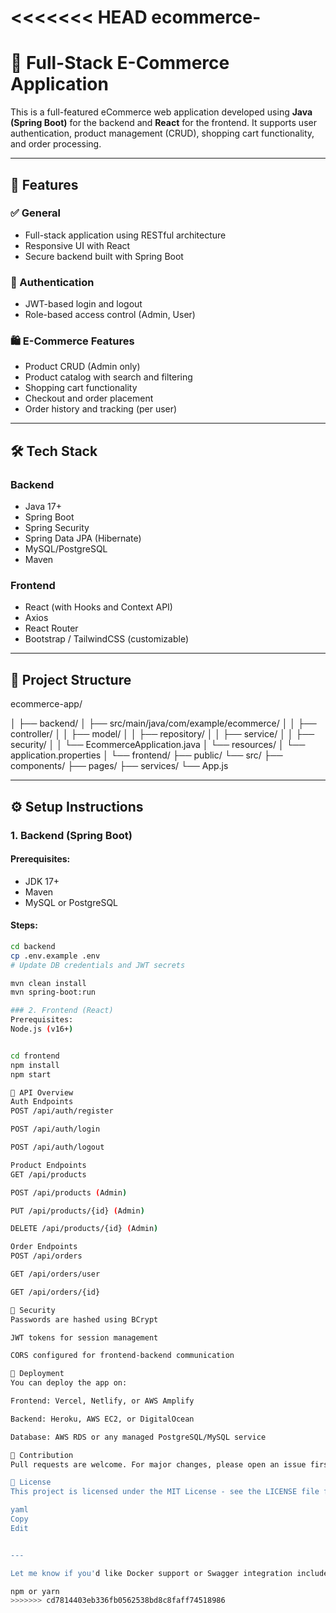 <<<<<<< HEAD
 ecommerce-
=======
# 🛒 Full-Stack E-Commerce Application

This is a full-featured eCommerce web application developed using **Java (Spring Boot)** for the backend and **React** for the frontend. It supports user authentication, product management (CRUD), shopping cart functionality, and order processing.

---

## 📌 Features

### ✅ General
- Full-stack application using RESTful architecture
- Responsive UI with React
- Secure backend built with Spring Boot

### 🔐 Authentication
- JWT-based login and logout
- Role-based access control (Admin, User)

### 🛍️ E-Commerce Features
- Product CRUD (Admin only)
- Product catalog with search and filtering
- Shopping cart functionality
- Checkout and order placement
- Order history and tracking (per user)

---

## 🛠️ Tech Stack

### Backend
- Java 17+
- Spring Boot
- Spring Security
- Spring Data JPA (Hibernate)
- MySQL/PostgreSQL
- Maven

### Frontend
- React (with Hooks and Context API)
- Axios
- React Router
- Bootstrap / TailwindCSS (customizable)

---

## 📂 Project Structure

ecommerce-app/

│
├── backend/
│ ├── src/main/java/com/example/ecommerce/
│ │ ├── controller/
│ │ ├── model/
│ │ ├── repository/
│ │ ├── service/
│ │ ├── security/
│ │ └── EcommerceApplication.java
│ └── resources/
│ └── application.properties
│
└── frontend/
├── public/
└── src/
├── components/
├── pages/
├── services/
└── App.js  


---

## ⚙️ Setup Instructions

### 1. Backend (Spring Boot)

#### Prerequisites:
- JDK 17+
- Maven
- MySQL or PostgreSQL

#### Steps:
```bash
cd backend
cp .env.example .env
# Update DB credentials and JWT secrets

mvn clean install
mvn spring-boot:run

### 2. Frontend (React)
Prerequisites:
Node.js (v16+)


cd frontend
npm install
npm start

🧪 API Overview
Auth Endpoints
POST /api/auth/register

POST /api/auth/login

POST /api/auth/logout

Product Endpoints
GET /api/products

POST /api/products (Admin)

PUT /api/products/{id} (Admin)

DELETE /api/products/{id} (Admin)

Order Endpoints
POST /api/orders

GET /api/orders/user

GET /api/orders/{id}

🔐 Security
Passwords are hashed using BCrypt

JWT tokens for session management

CORS configured for frontend-backend communication

🚀 Deployment
You can deploy the app on:

Frontend: Vercel, Netlify, or AWS Amplify

Backend: Heroku, AWS EC2, or DigitalOcean

Database: AWS RDS or any managed PostgreSQL/MySQL service

🤝 Contribution
Pull requests are welcome. For major changes, please open an issue first to discuss what you'd like to change.

📄 License
This project is licensed under the MIT License - see the LICENSE file for details.

yaml
Copy
Edit


---

Let me know if you'd like Docker support or Swagger integration included in this `README.md`.

npm or yarn
>>>>>>> cd7814403eb336fb0562538bd8c8faff74518986

